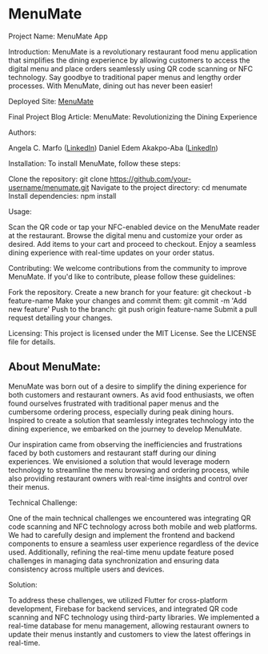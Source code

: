 # MenuMate

Project Name:
MenuMate App

Introduction:
MenuMate is a revolutionary restaurant food menu application that simplifies the dining experience by allowing customers to access the digital menu and place orders seamlessly using QR code scanning or NFC technology. Say goodbye to traditional paper menus and lengthy order processes. With MenuMate, dining out has never been easier!

Deployed Site:
[MenuMate](https://menumate-ce7ae.web.app/)

Final Project Blog Article:
MenuMate: Revolutionizing the Dining Experience

Authors:

Angela C. Marfo ([LinkedIn](https://www.linkedin.com/in/daniel-edem-akakpo-aba-19a101121/))
Daniel Edem Akakpo-Aba ([LinkedIn](https://www.linkedin.com/in/angela-marfo-512b831b3))

Installation:
To install MenuMate, follow these steps:

Clone the repository: git clone https://github.com/your-username/menumate.git
Navigate to the project directory: cd menumate
Install dependencies: npm install

Usage:

Scan the QR code or tap your NFC-enabled device on the MenuMate reader at the restaurant.
Browse the digital menu and customize your order as desired.
Add items to your cart and proceed to checkout.
Enjoy a seamless dining experience with real-time updates on your order status.

Contributing:
We welcome contributions from the community to improve MenuMate. If you'd like to contribute, please follow these guidelines:

Fork the repository.
Create a new branch for your feature: git checkout -b feature-name
Make your changes and commit them: git commit -m 'Add new feature'
Push to the branch: git push origin feature-name
Submit a pull request detailing your changes.

Licensing:
This project is licensed under the MIT License. See the LICENSE file for details.

## About MenuMate:

MenuMate was born out of a desire to simplify the dining experience for both customers and restaurant owners. As avid food enthusiasts, we often found ourselves frustrated with traditional paper menus and the cumbersome ordering process, especially during peak dining hours. Inspired to create a solution that seamlessly integrates technology into the dining experience, we embarked on the journey to develop MenuMate.

Our inspiration came from observing the inefficiencies and frustrations faced by both customers and restaurant staff during our dining experiences. We envisioned a solution that would leverage modern technology to streamline the menu browsing and ordering process, while also providing restaurant owners with real-time insights and control over their menus.

Technical Challenge:

One of the main technical challenges we encountered was integrating QR code scanning and NFC technology across both mobile and web platforms. We had to carefully design and implement the frontend and backend components to ensure a seamless user experience regardless of the device used. Additionally, refining the real-time menu update feature posed challenges in managing data synchronization and ensuring data consistency across multiple users and devices.

Solution:

To address these challenges, we utilized Flutter for cross-platform development, Firebase for backend services, and integrated QR code scanning and NFC technology using third-party libraries. We implemented a real-time database for menu management, allowing restaurant owners to update their menus instantly and customers to view the latest offerings in real-time.
